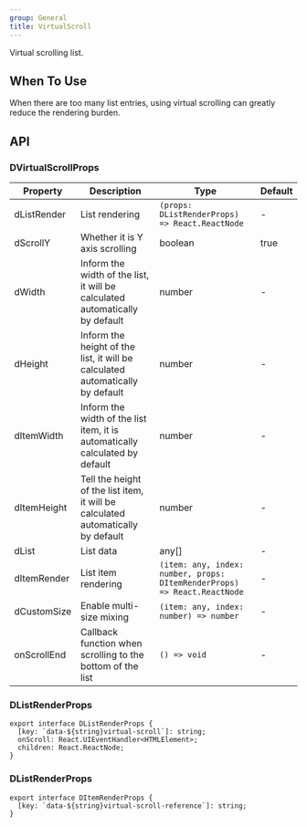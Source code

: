 ```yaml
---
group: General
title: VirtualScroll
---
```


Virtual scrolling list.

## When To Use

When there are too many list entries, using virtual scrolling can greatly reduce the rendering burden.

## API

### DVirtualScrollProps

<!-- prettier-ignore-start -->
| Property | Description | Type | Default | 
| --- | --- | --- | --- | 
| dListRender | List rendering | `(props: DListRenderProps) => React.ReactNode` | - |
| dScrollY | Whether it is Y axis scrolling | boolean | true |
| dWidth | Inform the width of the list, it will be calculated automatically by default | number | - |
| dHeight | Inform the height of the list, it will be calculated automatically by default | number | - |
| dItemWidth | Inform the width of the list item, it is automatically calculated by default | number | - |
| dItemHeight | Tell the height of the list item, it will be calculated automatically by default | number | - |
| dList | List data | any[] | - |
| dItemRender | List item rendering | `(item: any, index: number, props: DItemRenderProps)  => React.ReactNode` | - | 
| dCustomSize | Enable multi-size mixing | `(item: any, index: number) => number` | - |
| onScrollEnd | Callback function when scrolling to the bottom of the list | `() => void` | - |
<!-- prettier-ignore-end -->

### DListRenderProps

```tsx
export interface DListRenderProps {
  [key: `data-${string}virtual-scroll`]: string;
  onScroll: React.UIEventHandler<HTMLElement>;
  children: React.ReactNode;
}
```

### DListRenderProps

```tsx
export interface DItemRenderProps {
  [key: `data-${string}virtual-scroll-reference`]: string;
}
```
